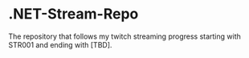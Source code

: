 # .NET-Stream-Repo
The repository that follows my twitch streaming progress starting with STR001 and ending with [TBD].
